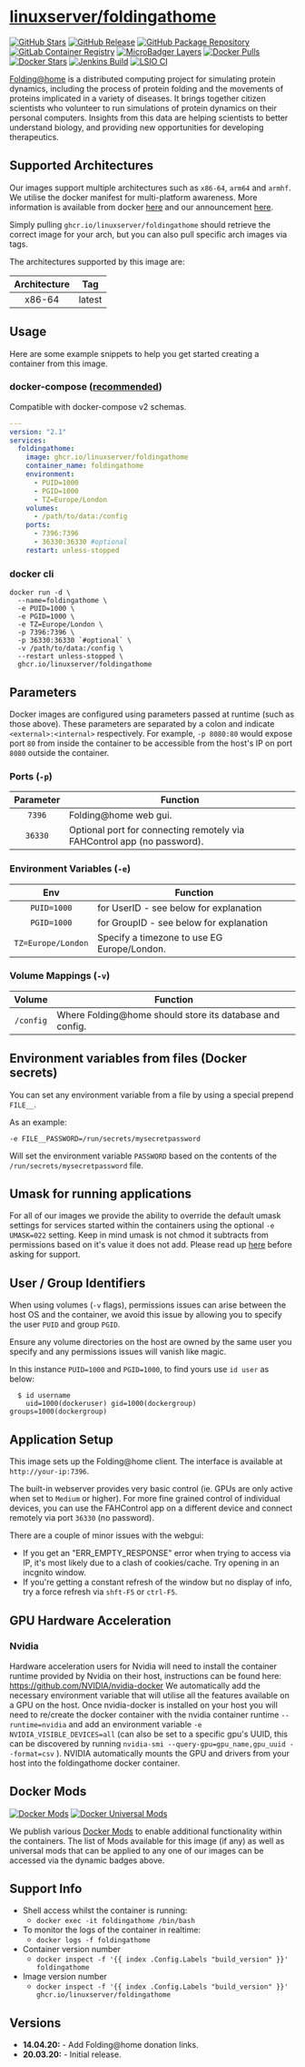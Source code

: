 # [linuxserver/foldingathome](https://github.com/linuxserver/docker-foldingathome)

[![GitHub Stars](https://img.shields.io/github/stars/linuxserver/docker-foldingathome.svg?color=94398d&labelColor=555555&logoColor=ffffff&style=for-the-badge&logo=github)](https://github.com/linuxserver/docker-foldingathome)
[![GitHub Release](https://img.shields.io/github/release/linuxserver/docker-foldingathome.svg?color=94398d&labelColor=555555&logoColor=ffffff&style=for-the-badge&logo=github)](https://github.com/linuxserver/docker-foldingathome/releases)
[![GitHub Package Repository](https://img.shields.io/static/v1.svg?color=94398d&labelColor=555555&logoColor=ffffff&style=for-the-badge&label=linuxserver.io&message=GitHub%20Package&logo=github)](https://github.com/linuxserver/docker-foldingathome/packages)
[![GitLab Container Registry](https://img.shields.io/static/v1.svg?color=94398d&labelColor=555555&logoColor=ffffff&style=for-the-badge&label=linuxserver.io&message=GitLab%20Registry&logo=gitlab)](https://gitlab.com/linuxserver.io/docker-foldingathome/container_registry)
[![MicroBadger Layers](https://img.shields.io/microbadger/layers/linuxserver/foldingathome.svg?color=94398d&labelColor=555555&logoColor=ffffff&style=for-the-badge)](https://microbadger.com/images/linuxserver/foldingathome "Get your own version badge on microbadger.com")
[![Docker Pulls](https://img.shields.io/docker/pulls/linuxserver/foldingathome.svg?color=94398d&labelColor=555555&logoColor=ffffff&style=for-the-badge&label=pulls&logo=docker)](https://hub.docker.com/r/linuxserver/foldingathome)
[![Docker Stars](https://img.shields.io/docker/stars/linuxserver/foldingathome.svg?color=94398d&labelColor=555555&logoColor=ffffff&style=for-the-badge&label=stars&logo=docker)](https://hub.docker.com/r/linuxserver/foldingathome)
[![Jenkins Build](https://img.shields.io/jenkins/build?labelColor=555555&logoColor=ffffff&style=for-the-badge&jobUrl=https%3A%2F%2Fci.linuxserver.io%2Fjob%2FDocker-Pipeline-Builders%2Fjob%2Fdocker-foldingathome%2Fjob%2Fmaster%2F&logo=jenkins)](https://ci.linuxserver.io/job/Docker-Pipeline-Builders/job/docker-foldingathome/job/master/)
[![LSIO CI](https://img.shields.io/badge/dynamic/yaml?color=94398d&labelColor=555555&logoColor=ffffff&style=for-the-badge&label=CI&query=CI&url=https%3A%2F%2Fci-tests.linuxserver.io%2Flinuxserver%2Ffoldingathome%2Flatest%2Fci-status.yml)](https://ci-tests.linuxserver.io/linuxserver/foldingathome/latest/index.html)

[Folding@home](https://foldingathome.org/) is a distributed computing project for simulating protein dynamics, including the process of protein folding and the movements of proteins implicated in a variety of diseases. It brings together citizen scientists who volunteer to run simulations of protein dynamics on their personal computers. Insights from this data are helping scientists to better understand biology, and providing new opportunities for developing therapeutics.

## Supported Architectures

Our images support multiple architectures such as `x86-64`, `arm64` and `armhf`. We utilise the docker manifest for multi-platform awareness. More information is available from docker [here](https://github.com/docker/distribution/blob/master/docs/spec/manifest-v2-2.md#manifest-list) and our announcement [here](https://blog.linuxserver.io/2019/02/21/the-lsio-pipeline-project/).

Simply pulling `ghcr.io/linuxserver/foldingathome` should retrieve the correct image for your arch, but you can also pull specific arch images via tags.

The architectures supported by this image are:

| Architecture | Tag |
| :----: | --- |
| x86-64 | latest |


## Usage

Here are some example snippets to help you get started creating a container from this image.

### docker-compose ([recommended](https://docs.linuxserver.io/general/docker-compose))

Compatible with docker-compose v2 schemas.

```yaml
---
version: "2.1"
services:
  foldingathome:
    image: ghcr.io/linuxserver/foldingathome
    container_name: foldingathome
    environment:
      - PUID=1000
      - PGID=1000
      - TZ=Europe/London
    volumes:
      - /path/to/data:/config
    ports:
      - 7396:7396
      - 36330:36330 #optional
    restart: unless-stopped
```

### docker cli

```
docker run -d \
  --name=foldingathome \
  -e PUID=1000 \
  -e PGID=1000 \
  -e TZ=Europe/London \
  -p 7396:7396 \
  -p 36330:36330 `#optional` \
  -v /path/to/data:/config \
  --restart unless-stopped \
  ghcr.io/linuxserver/foldingathome
```


## Parameters

Docker images are configured using parameters passed at runtime (such as those above). These parameters are separated by a colon and indicate `<external>:<internal>` respectively. For example, `-p 8080:80` would expose port `80` from inside the container to be accessible from the host's IP on port `8080` outside the container.

### Ports (`-p`)

| Parameter | Function |
| :----: | --- |
| `7396` | Folding@home web gui. |
| `36330` | Optional port for connecting remotely via FAHControl app (no password). |


### Environment Variables (`-e`)

| Env | Function |
| :----: | --- |
| `PUID=1000` | for UserID - see below for explanation |
| `PGID=1000` | for GroupID - see below for explanation |
| `TZ=Europe/London` | Specify a timezone to use EG Europe/London. |

### Volume Mappings (`-v`)

| Volume | Function |
| :----: | --- |
| `/config` | Where Folding@home should store its database and config. |



## Environment variables from files (Docker secrets)

You can set any environment variable from a file by using a special prepend `FILE__`.

As an example:

```
-e FILE__PASSWORD=/run/secrets/mysecretpassword
```

Will set the environment variable `PASSWORD` based on the contents of the `/run/secrets/mysecretpassword` file.

## Umask for running applications

For all of our images we provide the ability to override the default umask settings for services started within the containers using the optional `-e UMASK=022` setting.
Keep in mind umask is not chmod it subtracts from permissions based on it's value it does not add. Please read up [here](https://en.wikipedia.org/wiki/Umask) before asking for support.


## User / Group Identifiers

When using volumes (`-v` flags), permissions issues can arise between the host OS and the container, we avoid this issue by allowing you to specify the user `PUID` and group `PGID`.

Ensure any volume directories on the host are owned by the same user you specify and any permissions issues will vanish like magic.

In this instance `PUID=1000` and `PGID=1000`, to find yours use `id user` as below:

```
  $ id username
    uid=1000(dockeruser) gid=1000(dockergroup) groups=1000(dockergroup)
```

## Application Setup

This image sets up the Folding@home client. The interface is available at `http://your-ip:7396`.

The built-in webserver provides very basic control (ie. GPUs are only active when set to `Medium` or higher). For more fine grained control of individual devices, you can use the FAHControl app on a different device and connect remotely via port `36330` (no password).

There are a couple of minor issues with the webgui:
- If you get an "ERR_EMPTY_RESPONSE" error when trying to access via IP, it's most likely due to a clash of cookies/cache. Try opening in an incgnito window.
- If you're getting a constant refresh of the window but no display of info, try a force refresh via `shft-F5` or `ctrl-F5`.

## GPU Hardware Acceleration

### Nvidia

Hardware acceleration users for Nvidia will need to install the container runtime provided by Nvidia on their host, instructions can be found here:
https://github.com/NVIDIA/nvidia-docker
We automatically add the necessary environment variable that will utilise all the features available on a GPU on the host. Once nvidia-docker is installed on your host you will need to re/create the docker container with the nvidia container runtime `--runtime=nvidia` and add an environment variable `-e NVIDIA_VISIBLE_DEVICES=all` (can also be set to a specific gpu's UUID, this can be discovered by running `nvidia-smi --query-gpu=gpu_name,gpu_uuid --format=csv` ). NVIDIA automatically mounts the GPU and drivers from your host into the foldingathome docker container.


## Docker Mods
[![Docker Mods](https://img.shields.io/badge/dynamic/yaml?color=94398d&labelColor=555555&logoColor=ffffff&style=for-the-badge&label=foldingathome&query=%24.mods%5B%27foldingathome%27%5D.mod_count&url=https%3A%2F%2Fraw.githubusercontent.com%2Flinuxserver%2Fdocker-mods%2Fmaster%2Fmod-list.yml)](https://mods.linuxserver.io/?mod=foldingathome "view available mods for this container.") [![Docker Universal Mods](https://img.shields.io/badge/dynamic/yaml?color=94398d&labelColor=555555&logoColor=ffffff&style=for-the-badge&label=universal&query=%24.mods%5B%27universal%27%5D.mod_count&url=https%3A%2F%2Fraw.githubusercontent.com%2Flinuxserver%2Fdocker-mods%2Fmaster%2Fmod-list.yml)](https://mods.linuxserver.io/?mod=universal "view available universal mods.")

We publish various [Docker Mods](https://github.com/linuxserver/docker-mods) to enable additional functionality within the containers. The list of Mods available for this image (if any) as well as universal mods that can be applied to any one of our images can be accessed via the dynamic badges above.


## Support Info

* Shell access whilst the container is running:
  * `docker exec -it foldingathome /bin/bash`
* To monitor the logs of the container in realtime:
  * `docker logs -f foldingathome`
* Container version number
  * `docker inspect -f '{{ index .Config.Labels "build_version" }}' foldingathome`
* Image version number
  * `docker inspect -f '{{ index .Config.Labels "build_version" }}' ghcr.io/linuxserver/foldingathome`

## Versions

* **14.04.20:** - Add Folding@home donation links.
* **20.03.20:** - Initial release.
